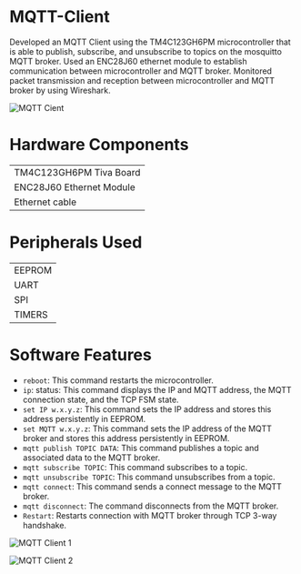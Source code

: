 # MQTT-Client
Developed an MQTT Client using the TM4C123GH6PM microcontroller that is able to publish, subscribe, and unsubscribe to topics on the mosquitto MQTT broker. Used an ENC28J60 ethernet module to establish communication between microcontroller and MQTT broker. Monitored packet transmission and reception between microcontroller and MQTT broker by using Wireshark.

   
![MQTT Cient](https://github.com/user-attachments/assets/ba05377b-7490-497d-89ee-7563b4d11a41)




# Hardware Components
|                         |
|-------------------------|
| TM4C123GH6PM Tiva Board |
| ENC28J60 Ethernet Module|
| Ethernet cable          |

# Peripherals Used
|               |
|---------------|
| EEPROM        |
| UART          |
| SPI           |
| TIMERS        |

# Software Features
 * `reboot`: This command restarts the microcontroller.
 * `ip`:  status: This command displays the IP and MQTT address, the MQTT connection state, and the TCP FSM state.
 * `set IP w.x.y.z`: This command sets the IP address  and stores this address persistently in EEPROM.
 * `set MQTT w.x.y.z`: This command sets the IP address of the MQTT broker and stores this address persistently in EEPROM.
 * `mqtt publish TOPIC DATA`: This command publishes a topic and associated data to the MQTT broker.
 * `mqtt subscribe TOPIC`: This command subscribes to a topic.
 * `mqtt unsubscribe TOPIC`: This command unsubscribes from a topic.
 * `mqtt connect`: This command sends a connect message to the MQTT broker.
 * `mqtt disconnect`: The command disconnects from the MQTT broker.
 * `Restart`: Restarts connection with MQTT broker through TCP 3-way handshake.

 ![MQTT Client 1](https://github.com/user-attachments/assets/93b5e511-7bb6-4ac2-838f-f55b7196e9b1)
 
 ![MQTT Client 2](https://github.com/user-attachments/assets/959b2179-fee4-4bc8-988e-5657090ce64a)


